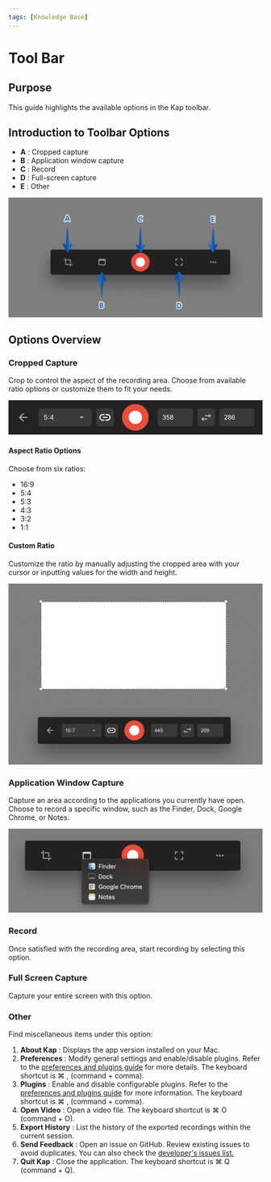 ```yaml
---
tags: [Knowledge Base]
---
```


# Tool Bar

## **Purpose**

This guide highlights the available options in the Kap toolbar.

## **Introduction to Toolbar Options**

  * **A** : Cropped capture
  * **B** : Application window capture
  * **C** : Record
  * **D** : Full-screen capture
  * **E** : Other

![Labelled toolbar](../static/img/Tool-Bar_393330_images/393363.jpg)

## **Options Overview**

### Cropped Capture

Crop to control the aspect of the recording area. Choose from available ratio
options or customize them to fit your needs.

![Capture crop ratios and sizes](../static/img/Tool-Bar_393330_images/327836.jpg)

#### Aspect Ratio Options

Choose from six ratios:

  * 16:9
  * 5:4
  * 5:3
  * 4:3
  * 3:2
  * 1:1

#### Custom Ratio

Customize the ratio by manually adjusting the cropped area with your cursor or
inputting values for the width and height.

![Custom ratio option](../static/img/Tool-Bar_393330_images/360684.jpg)

### Application Window Capture

Capture an area according to the applications you currently have open. Choose
to record a specific window, such as the Finder, Dock, Google Chrome, or
Notes.

![Application window options](../static/img/Tool-Bar_393330_images/360690.jpg)

### Record

Once satisfied with the recording area, start recording by selecting this
option.

### Full Screen Capture

Capture your entire screen with this option.

### Other

Find miscellaneous items under this option:

  1. **About Kap** : Displays the app version installed on your Mac.
  2. **Preferences** : Modify general settings and enable/disable plugins. Refer to the [preferences and plugins guide](./Preferences-and-Plugins_360709.md) for more details. The keyboard shortcut is ⌘ , (command + comma).
  3. **Plugins** : Enable and disable configurable plugins. Refer to the [preferences and plugins guide](./Preferences-and-Plugins_360709.md) for more information. The keyboard shortcut is ⌘ , (command + comma).
  4. **Open Video** : Open a video file. The keyboard shortcut is ⌘ O (command + O).
  5. **Export History** : List the history of the exported recordings within the current session.
  6. **Send Feedback** : Open an issue on GitHub. Review existing issues to avoid duplicates. You can also check the [developer's issues list.](https://github.com/wulkano/Kap/issues)
  7. **Quit Kap** : Close the application. The keyboard shortcut is ⌘ Q (command + Q).